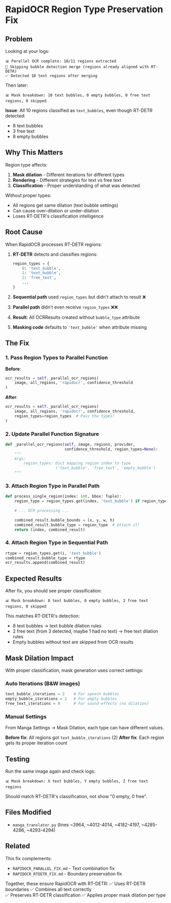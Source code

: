 # RapidOCR Region Type Preservation Fix

## Problem

Looking at your logs:
```
📊 Parallel OCR complete: 10/11 regions extracted
🎯 Skipping bubble detection merge (regions already aligned with RT-DETR)
✅ Detected 10 text regions after merging
```

Then later:
```
📊 Mask breakdown: 10 text bubbles, 0 empty bubbles, 0 free text regions, 0 skipped
```

**Issue**: All 10 regions classified as `text_bubbles`, even though RT-DETR detected:
- 8 text bubbles
- 3 free text
- 8 empty bubbles

## Why This Matters

Region type affects:
1. **Mask dilation** - Different iterations for different types
2. **Rendering** - Different strategies for text vs free text
3. **Classification** - Proper understanding of what was detected

Without proper types:
- All regions get same dilation (text bubble settings)
- Can cause over-dilation or under-dilation
- Loses RT-DETR's classification intelligence

## Root Cause

When RapidOCR processes RT-DETR regions:

1. **RT-DETR** detects and classifies regions:
   ```python
   region_types = {
       0: 'text_bubble',
       1: 'text_bubble', 
       2: 'free_text',
       ...
   }
   ```

2. **Sequential path** used `region_types` but didn't attach to result ❌
3. **Parallel path** didn't even receive `region_types` ❌❌

4. **Result**: All OCRResults created without `bubble_type` attribute
5. **Masking code** defaults to `'text_bubble'` when attribute missing

## The Fix

### 1. Pass Region Types to Parallel Function

**Before**:
```python
ocr_results = self._parallel_ocr_regions(
    image, all_regions, 'rapidocr', confidence_threshold
)
```

**After**:
```python
ocr_results = self._parallel_ocr_regions(
    image, all_regions, 'rapidocr', confidence_threshold,
    region_types=region_types  # Pass the types!
)
```

### 2. Update Parallel Function Signature

```python
def _parallel_ocr_regions(self, image, regions, provider, 
                          confidence_threshold, region_types=None):
    """
    Args:
        region_types: Dict mapping region index to type 
                      ('text_bubble', 'free_text', 'empty_bubble')
    """
```

### 3. Attach Region Type in Parallel Path

```python
def process_single_region(index: int, bbox: Tuple):
    region_type = region_types.get(index, 'text_bubble') if region_types else 'text_bubble'
    
    # ... OCR processing ...
    
    combined_result.bubble_bounds = (x, y, w, h)
    combined_result.bubble_type = region_type  # Attach it!
    return (index, combined_result)
```

### 4. Attach Region Type in Sequential Path

```python
rtype = region_types.get(i, 'text_bubble')
combined_result.bubble_type = rtype
ocr_results.append(combined_result)
```

## Expected Results

After fix, you should see proper classification:
```
📊 Mask breakdown: 8 text bubbles, 0 empty bubbles, 2 free text regions, 0 skipped
```

This matches RT-DETR's detection:
- 8 text bubbles → text bubble dilation rules
- 2 free text (from 3 detected, maybe 1 had no text) → free text dilation rules
- Empty bubbles without text are skipped from OCR results

## Mask Dilation Impact

With proper classification, mask generation uses correct settings:

### Auto Iterations (B&W images)
```python
text_bubble_iterations = 2    # For speech bubbles
empty_bubble_iterations = 2   # For empty bubbles  
free_text_iterations = 0      # For sound effects (no dilation)
```

### Manual Settings
From Manga Settings → Mask Dilation, each type can have different values.

**Before fix**: All regions got `text_bubble_iterations` (2)
**After fix**: Each region gets its proper iteration count

## Testing

Run the same image again and check logs:
```
📊 Mask breakdown: X text bubbles, Y empty bubbles, Z free text regions
```

Should match RT-DETR's classification, not show "0 empty, 0 free".

## Files Modified

- `manga_translator.py` (lines ~3964, ~4012-4014, ~4182-4197, ~4285-4286, ~4293-4294)

## Related

This fix complements:
- `RAPIDOCR_PARALLEL_FIX.md` - Text combination fix
- `RAPIDOCR_RTDETR_FIX.md` - Boundary preservation fix

Together, these ensure RapidOCR with RT-DETR:
✅ Uses RT-DETR boundaries
✅ Combines all text correctly  
✅ Preserves RT-DETR classification
✅ Applies proper mask dilation per type
